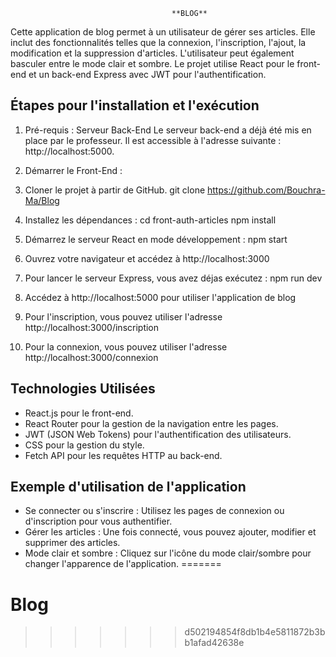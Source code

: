 
                                        **BLOG**

Cette application de blog permet à un utilisateur de gérer ses articles. Elle inclut des fonctionnalités telles que la connexion, l'inscription, l'ajout, la modification et la suppression d'articles. L'utilisateur peut également basculer entre le mode clair et sombre. Le projet utilise React pour le front-end et un back-end Express avec JWT pour l'authentification.

## Étapes pour l'installation et l'exécution

1. Pré-requis : Serveur Back-End
Le serveur back-end a déjà été mis en place par le professeur. Il est accessible à l'adresse suivante : http://localhost:5000.

2. Démarrer le Front-End :

1. Cloner le projet à partir de GitHub.
 git clone https://github.com/Bouchra-Ma/Blog
2. Installez les dépendances :
 cd front-auth-articles
 npm install
3. Démarrez le serveur React en mode développement :
 npm start
4. Ouvrez votre navigateur et accédez à http://localhost:3000
5. Pour lancer le serveur Express, vous avez déjas exécutez :
 npm run dev
6. Accédez à http://localhost:5000 pour utiliser l'application de blog
7. Pour l'inscription, vous pouvez utiliser l'adresse http://localhost:3000/inscription
8. Pour la connexion, vous pouvez utiliser l'adresse http://localhost:3000/connexion
 

## Technologies Utilisées
* React.js pour le front-end.
* React Router pour la gestion de la navigation entre les pages.
* JWT (JSON Web Tokens) pour l'authentification des utilisateurs.
* CSS pour la gestion du style.
* Fetch API pour les requêtes HTTP au back-end.


## Exemple d'utilisation de l'application
* Se connecter ou s'inscrire : Utilisez les pages de connexion ou d'inscription pour vous authentifier.
* Gérer les articles : Une fois connecté, vous pouvez ajouter, modifier et supprimer des articles.
* Mode clair et sombre : Cliquez sur l'icône du mode clair/sombre pour changer l'apparence de l'application.
=======
# Blog
>>>>>>> d502194854f8db1b4e5811872b3bb1afad42638e
